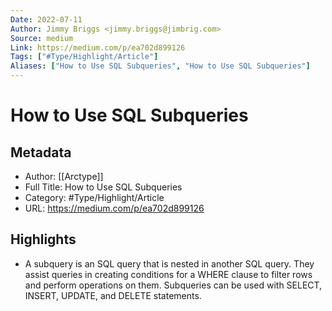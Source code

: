 ```yaml
---
Date: 2022-07-11
Author: Jimmy Briggs <jimmy.briggs@jimbrig.com>
Source: medium
Link: https://medium.com/p/ea702d899126
Tags: ["#Type/Highlight/Article"]
Aliases: ["How to Use SQL Subqueries", "How to Use SQL Subqueries"]
---
```

# How to Use SQL Subqueries

## Metadata
- Author: [[Arctype]]
- Full Title: How to Use SQL Subqueries
- Category: #Type/Highlight/Article
- URL: https://medium.com/p/ea702d899126

## Highlights
- A subquery is an SQL query that is nested in another SQL query. They assist queries in creating conditions for a WHERE clause to filter rows and perform operations on them. Subqueries can be used with SELECT, INSERT, UPDATE, and DELETE statements.
